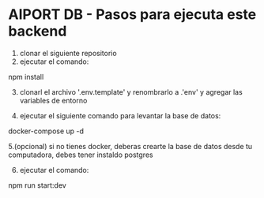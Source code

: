 
# AIPORT DB - Pasos para ejecuta este backend

1. clonar el siguiente repositorio
2. ejecutar el comando:

npm install

3. clonarl el archivo '.env.template' y renombrarlo a .'env' y agregar las variables de entorno

4. ejecutar el siguiente comando para levantar la base de datos:

docker-compose up -d

5.(opcional) si no tienes docker, deberas crearte la base de datos desde tu computadora, debes tener instaldo postgres

6. ejecutar el comando:

npm run start:dev